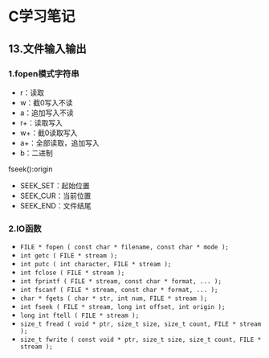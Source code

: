# C学习笔记

## 13.文件输入输出

### 1.fopen模式字符串

* r：读取
* w：截0写入不读
* a：追加写入不读
* r+：读取写入
* w+：截0读取写入
* a+：全部读取，追加写入
* b：二进制

fseek():origin

* SEEK_SET：起始位置
* SEEK_CUR：当前位置
* SEEK_END：文件结尾

### 2.IO函数

* `FILE * fopen ( const char * filename, const char * mode );`
* `int getc ( FILE * stream );`
* `int putc ( int character, FILE * stream );`
* `int fclose ( FILE * stream );`
* `int fprintf ( FILE * stream, const char * format, ... );`
* `int fscanf ( FILE * stream, const char * format, ... );`
* `char * fgets ( char * str, int num, FILE * stream );`
* `int fseek ( FILE * stream, long int offset, int origin );`
* `long int ftell ( FILE * stream );`
* `size_t fread ( void * ptr, size_t size, size_t count, FILE * stream );`
* `size_t fwrite ( const void * ptr, size_t size, size_t count, FILE * stream );`